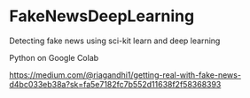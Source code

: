 # FakeNewsDeepLearning
Detecting fake news using sci-kit learn and deep learning

Python on Google Colab

https://medium.com/@riagandhi1/getting-real-with-fake-news-d4bc033eb38a?sk=fa5e7182fc7b552d11638f2f58368393
